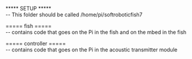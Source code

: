 ***** SETUP *****  
-- This folder should be called /home/pi/softroboticfish7  

===== fish =====  
-- contains code that goes on the Pi in the fish and on the mbed in the fish  

===== controller =====  
-- contains code that goes on the Pi in the acoustic transmitter module  
